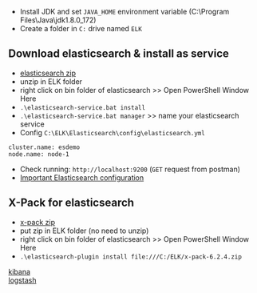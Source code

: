 * Install JDK and set `JAVA_HOME` environment variable (C:\Program Files\Java\jdk1.8.0_172)
* Create a folder in `C:` drive named `ELK`    

## Download elasticsearch & install as service
* [elasticsearch zip](https://www.elastic.co/guide/en/elasticsearch/reference/current/zip-windows.html)   
* unzip in ELK folder
* right click on bin folder of elasticsearch >> Open PowerShell Window Here
* `.\elasticsearch-service.bat install`
* `.\elasticsearch-service.bat manager` >> name your elasticsearch service
* Config
`C:\ELK\Elasticsearch\config\elasticsearch.yml`
```
cluster.name: esdemo
node.name: node-1
```
* Check running: `http://localhost:9200` (`GET` request from postman)
* [Important Elasticsearch configuration](https://www.elastic.co/guide/en/elasticsearch/reference/current/important-settings.html)

## X-Pack for elasticsearch
* [x-pack zip](https://www.elastic.co/guide/en/elasticsearch/reference/6.2/installing-xpack-es.html)
* put zip in ELK folder (no need to unzip)
* right click on bin folder of elasticsearch >> Open PowerShell Window Here
* `.\elasticsearch-plugin install file:///C:/ELK/x-pack-6.2.4.zip`


[kibana]()   
[logstash]()   


